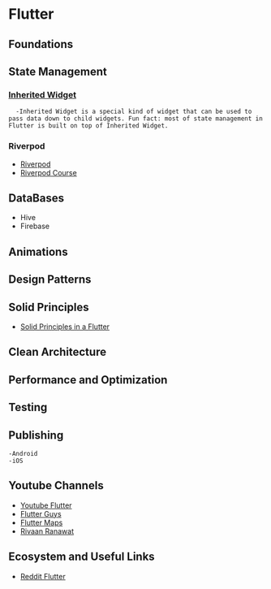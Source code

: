 # Flutter

## Foundations



## State Management    
  ### [Inherited Widget](https://medium.com/@CavinMac/inherited-widgets-in-depth-413794c3b3d9)
      -Inherited Widget is a special kind of widget that can be used to pass data down to child widgets. Fun fact: most of state management in Flutter is built on top of Inherited Widget.
  ### Riverpod
  - [Riverpod](https://riverpod.dev/)
  - [Riverpod Course ](https://www.youtube.com/watch?v=vBhQx2qDtGQ)


## DataBases
  - Hive
  - Firebase
 
## Animations

## Design Patterns

## Solid Principles
- [Solid Principles in a Flutter](https://medium.com/nerd-for-tech/solid-principles-in-a-flutter-32eaf7218476)

## Clean Architecture

## Performance and Optimization

## Testing

## Publishing
    -Android
    -iOS

## Youtube Channels
  - [Youtube Flutter](https://www.youtube.com/@flutter)
  - [Flutter Guys](https://www.youtube.com/@FlutterGuys)
  - [Flutter Maps](https://www.youtube.com/@FlutterMapp)
  - [Rivaan Ranawat](https://www.youtube.com/@RivaanRanawat)

## Ecosystem and Useful Links
  - [Reddit Flutter](https://www.reddit.com/r/FlutterDev/)







